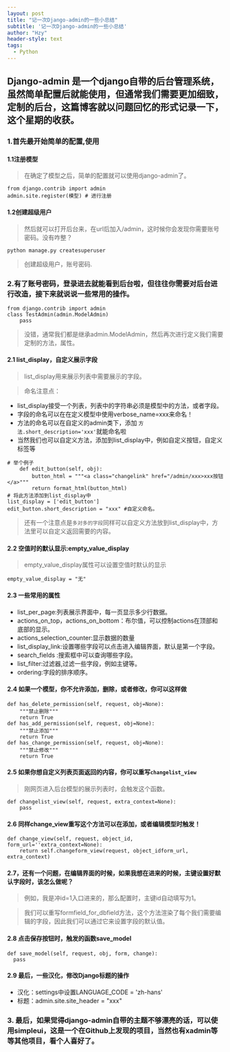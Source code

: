 ```yaml
---
layout: post
title: "记一次Django-admin的一些小总结"
subtitle: '记一次Django-admin的一些小总结'
author: "Hzy"
header-style: text
tags:
  - Python
---
```


## Django-admin 是一个django自带的后台管理系统，虽然简单配置后就能使用，但通常我们需要更加细致，定制的后台，这篇博客就以问题回忆的形式记录一下，这个星期的收获。


### 1.首先最开始简单的配置,使用

#### 1.1注册模型

> 在确定了模型之后，简单的配置就可以使用django-admin了。

```
from django.contrib import admin
admin.site.register(模型) # 进行注册
```

#### 1.2创建超级用户

> 然后就可以打开后台来，在url后加入/admin，这时候你会发现你需要账号密码。没有咋整？

```
python manage.py createsuperuser
```
>创建超级用户，账号密码.

### 2.有了账号密码，登录进去就能看到后台啦，但往往你需要对后台进行改造，接下来就说说一些常用的操作。

```
from django.contrib import admin
class TestAdmin(admin.ModelAdmin)
    pass
```


>没错，通常我们都是继承admin.ModelAdmin，然后再次进行定义我们需要定制的方法，属性。

#### 2.1 list_display，自定义展示字段

> list_display用来展示列表中需要展示的字段。

>命名注意点：
* list_display接受一个列表，列表中的字符串必须是模型中的方法，或者字段。
* 字段的命名可以在在定义模型中使用verbose_name=xxx来命名！
* 方法的命名可以在自定义的admin类下，添加 ```方法.short_description='xxx'```就能命名啦
* 当然我们也可以自定义方法，添加到list_display中，例如自定义按钮，自定义标签等
```
# 举个例子
    def edit_button(self, obj):
        button_html = """<a class="changelink" href="/admin/xxx>xxx按钮</a>"""
        return format_html(button_html)
# 将此方法添加到list_display中
list_display = ['edit_button']
edit_button.short_description = "xxx" #自定义命名。
```

> 还有一个注意点是`多对多的字段`同样可以自定义方法放到list_display中，方法里可以自定义返回需要的内容。


#### 2.2 空值时的默认显示:empty_value_display

> empty_value_display属性可以设置空值时默认的显示
```
empty_value_display = "无"
```

#### 2.3 一些常用的属性

* list_per_page:列表展示界面中，每一页显示多少行数据。
* actions_on_top，actions_on_bottom：布尔值，可以控制actions在顶部和底部的显示。
* actions_selection_counter:显示数据的数量
* list_display_link:设置哪些字段可以点击进入编辑界面，默认是第一个字段。
* search_fields :搜索框中可以查询哪些字段。
* list_filter:过滤器,过滤一些字段，例如主键等。
* ordering:字段的排序顺序。

#### 2.4 如果一个模型，你不允许添加，删除，或者修改，你可以这样做

```
def has_delete_permission(self, request, obj=None):
    """禁止删除"""
    return True
def has_add_permission(self, request, obj=None):
    """禁止添加"""
    return True
def has_change_permission(self, request, obj=None):
    """禁止修改"""
    return True
```

#### 2.5 如果你想自定义列表页面返回的内容，你可以重写`changelist_view`

> 刚网页进入后台模型的展示列表时，会触发这个函数。

```
def changelist_view(self, request, extra_context=None):
    pass
```

#### 2.6 同样change_view重写这个方法可以在添加，或者编辑模型时触发！

```
def change_view(self, request, object_id, form_url=''extra_context=None):
    return self.changeform_view(request, object_idform_url, extra_context)
```


#### 2.7，还有一个问题，在编辑界面的时候，如果我想在进来的时候，主键设置好默认字段时，该怎么做呢？

> 例如，我是冲id=1入口进来的，那么配置时，主键id自动填写为1。

>我们可以重写formfield_for_dbfield方法，这个方法渲染了每个我们需要编辑的字段，因此我们可以通过它来设置字段的默认值。


#### 2.8 点击保存按钮时，触发的函数save_model

```
def save_model(self, request, obj, form, change):
  pass
```

#### 2.9 最后，一些汉化，修改Django标题的操作

* 汉化：settings中设置LANGUAGE_CODE = 'zh-hans'
* 标题：admin.site.site_header = "xxx"


### 3. 最后，如果觉得django-admin自带的主题不够漂亮的话，可以使用simpleui，这是一个在Github上发现的项目，当然也有xadmin等等其他项目，看个人喜好了。


